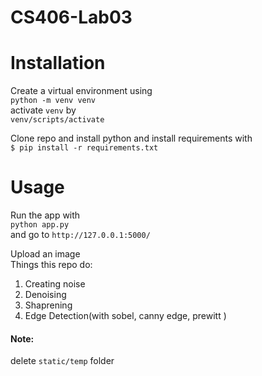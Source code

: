 # CS406-Lab03  
# Installation  
Create a virtual environment using  
`python -m venv venv`  
activate `venv` by  
`venv/scripts/activate`

Clone repo and install python and install requirements with  
`$ pip install -r requirements.txt`  
# Usage  
Run the app with  
`python app.py`  
and go to `http://127.0.0.1:5000/`  

Upload an image  
Things this repo do:  
1.  Creating noise
2.  Denoising
3.  Shaprening
4.  Edge Detection(with sobel, canny edge, prewitt )
#### Note:  
delete `static/temp` folder